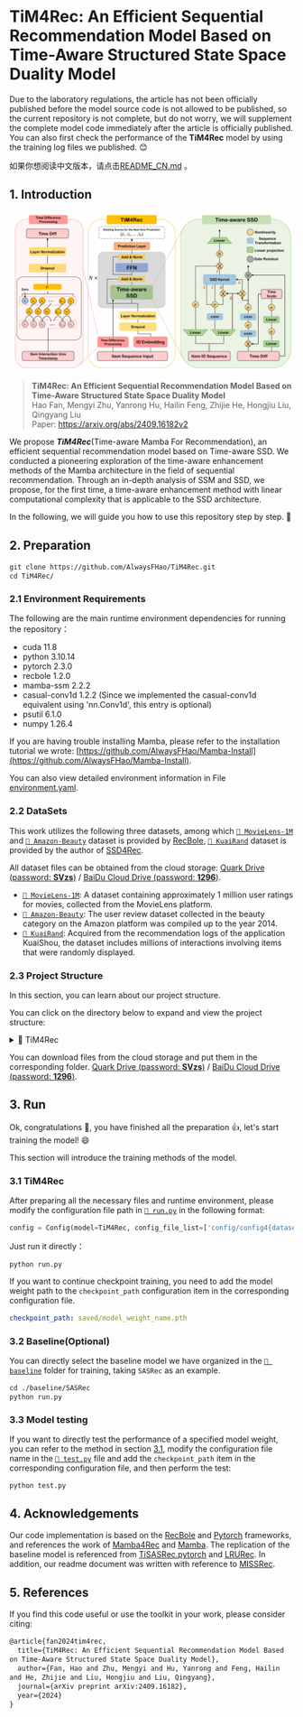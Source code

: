 # TiM4Rec: An Efficient Sequential Recommendation Model Based on Time-Aware Structured State Space Duality Model

Due to the laboratory regulations, the article has not been officially published before the model source code is not allowed to be published, 
so the current repository is not complete, but do not worry, we will supplement the complete model code immediately after the article is officially published. 
You can also first check the performance of the **TiM4Rec** model by using the training log files we published. 😊

如果你想阅读中文版本，请点击[README_CN.md](README_CN) 。
## 1. Introduction
  <p align="center">
    <img src="assert/tim4rec.png" alt="overview_of_tim4rec"/>
  </p>

> **TiM4Rec: An Efficient Sequential Recommendation Model Based on Time-Aware Structured State Space Duality Model**\
> Hao Fan, Mengyi Zhu, Yanrong Hu, Hailin Feng, Zhijie He, Hongjiu Liu, Qingyang Liu\
> Paper: https://arxiv.org/abs/2409.16182v2

We propose ***TiM4Rec***(Time-aware Mamba For Recommendation), an efficient sequential recommendation model based on Time-aware SSD. 
We conducted a pioneering exploration of the time-aware enhancement methods of the Mamba architecture in the field of sequential recommendation. 
Through an in-depth analysis of SSM and SSD, we propose, for the first time, a time-aware enhancement method with linear computational complexity that is applicable to the SSD architecture. 


In the following, we will guide you how to use this repository step by step. 🤗

## 2. Preparation
```shell
git clone https://github.com/AlwaysFHao/TiM4Rec.git
cd TiM4Rec/
```

### 2.1 Environment Requirements
The following are the main runtime environment dependencies for running the repository：
- cuda 11.8
- python 3.10.14
- pytorch 2.3.0
- recbole 1.2.0
- mamba-ssm 2.2.2
- casual-conv1d 1.2.2 (Since we implemented the casual-conv1d equivalent using 'nn.Conv1d', this entry is optional)
- psutil 6.1.0
- numpy 1.26.4

If you are having trouble installing Mamba, please refer to the installation tutorial we wrote: [https://github.com/AlwaysFHao/Mamba-Install](https://github.com/AlwaysFHao/Mamba-Install).

You can also view detailed environment information in File [environment.yaml](environment.yaml).

### 2.2 DataSets
This work utilizes the following three datasets, among which [`🎦 MovieLens-1M`](https://grouplens.org/datasets/movielens/) and [`🛒 Amazon-Beauty`](https://jmcauley.ucsd.edu/data/amazon/index_2014.html) dataset is provided by [RecBole](https://github.com/RUCAIBox/RecSysDatasets), [`📱 KuaiRand`](https://kuairand.com/) dataset is provided by the author of [SSD4Rec](https://arxiv.org/abs/2409.01192). 

All dataset files can be obtained from the cloud storage: [Quark Drive (password: **SVzs**)](https://pan.quark.cn/s/8bb746acc798) / [BaiDu Cloud Drive (password: **1296**)](https://pan.baidu.com/s/10GUBfkdqd7iPiXTw5ulQtA?pwd=1296).

- [`🎦 MovieLens-1M`](https://grouplens.org/datasets/movielens/): A dataset containing approximately 1 million user ratings for movies, collected from the MovieLens platform.
- [`🛒 Amazon-Beauty`](https://jmcauley.ucsd.edu/data/amazon/index_2014.html): The user review dataset collected in the beauty category on the Amazon platform was compiled up to the year 2014. 
- [`📱 KuaiRand`](https://kuairand.com/): Acquired from the recommendation logs of the application KuaiShou, the dataset includes millions of interactions involving items that were randomly displayed.

### 2.3 Project Structure
In this section, you can learn about our project structure. 

You can click on the directory below to expand and view the project structure: 

<details><summary>📁 TiM4Rec</summary>
<ul>
    <li>📁 assert | (Store readme related images) </li>
    <li>📁 baseline | (The baseline model is covered in the paper) </li>
    <ul>
        <li>📁 BERT4Rec</li>
        <ul>
            <li>📜 config.yaml</li>
            <li>🐍 run.py</li>
        </ul>
        <li>📁 ...</li>
    </ul>
    <li>📁 config | (Configuration file for TiM4Rec model) </li>
    <ul>
        <li>📜 config4beauty_64d.yaml</li>
        <li>📜 config4kuai_64d.yaml</li>
        <li>📜 config4movie_64d.yaml</li>
        <li>📜 config4movie_256d.yaml</li>
    </ul>
    <li>📁 dataset | (Store dataset files) </li>
    <ul>
        <li>📁 amazon-beauty</li>
        <ul>
            <li>📖 amazon-beauty.inter</li>
            <li>📖 amazon-beauty.item</li>
        </ul>
        <li>📁 ... </li>
    </ul>
    <li>📁 log | (Training log file)</li>
    <li>📁 log_tensorboard | (Training log file of tensorboard)</li>
    <li>📁 saved | (Saved model weight file)</li>
    <li>📜 environment.yaml</li>
    <li>🐍 run.py</li>
    <li>🐍 ssd.py</li>
    <li>🐍 test.py</li>
    <li>🐍 tim4rec.py</li>
</ul>
</details>

You can download files from the cloud storage and put them in the corresponding folder. [Quark Drive (password: **SVzs**)](https://pan.quark.cn/s/8bb746acc798) / [BaiDu Cloud Drive (password: **1296**)](https://pan.baidu.com/s/10GUBfkdqd7iPiXTw5ulQtA?pwd=1296).

## 3. Run
Ok, congratulations 🎇, you have finished all the preparation 👍, let's start training the model! 😄 

This section will introduce the training methods of the model. 

### 3.1 TiM4Rec
After preparing all the necessary files and runtime environment, please modify the configuration file path in [`🐍 run.py`](run.py) in the following format:
```python
config = Config(model=TiM4Rec, config_file_list=['config/config4{dataset_name}_{dim}d.yaml'])
```
Just run it directly：
```shell
python run.py
```
If you want to continue checkpoint training, you need to add the model weight path to the `checkpoint_path` configuration item in the corresponding configuration file. 
```yaml
checkpoint_path: saved/model_weight_name.pth
```

### 3.2 Baseline(Optional)
You can directly select the baseline model we have organized in the [`📁 baseline`](baseline/) folder for training, taking `SASRec` as an example.
```shell
cd ./baseline/SASRec
python run.py
```
### 3.3 Model testing
If you want to directly test the performance of a specified model weight, you can refer to the method in section [3.1](#31-tim4rec), modify the configuration file name in the [`🐍 test.py`](test.py) file and add the `checkpoint_path` item in the corresponding configuration file, and then perform the test:
```shell
python test.py
```

## 4. Acknowledgements
Our code implementation is based on the [RecBole](https://github.com/RUCAIBox/RecBole) and [Pytorch](https://github.com/pytorch/pytorch) frameworks, and references the work of [Mamba4Rec](https://github.com/chengkai-liu/Mamba4Rec) and [Mamba](https://github.com/state-spaces/mamba). 
The replication of the baseline model is referenced from [TiSASRec.pytorch](https://github.com/pmixer/TiSASRec.pytorch) and [LRURec](https://github.com/yueqirex/LRURec). 
In addition, our readme document was written with reference to [MISSRec](https://github.com/gimpong/MM23-MISSRec).

## 5. References
If you find this code useful or use the toolkit in your work, please consider citing:
```
@article{fan2024tim4rec,
  title={TiM4Rec: An Efficient Sequential Recommendation Model Based on Time-Aware Structured State Space Duality Model},
  author={Fan, Hao and Zhu, Mengyi and Hu, Yanrong and Feng, Hailin and He, Zhijie and Liu, Hongjiu and Liu, Qingyang},
  journal={arXiv preprint arXiv:2409.16182},
  year={2024}
}
```